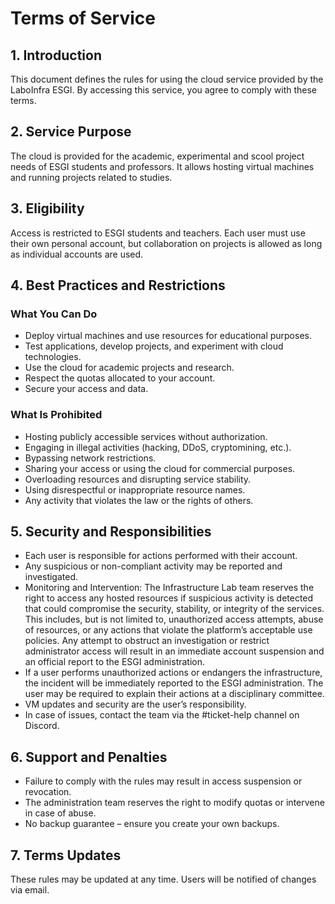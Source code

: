 # Terms of Service

## 1. Introduction

This document defines the rules for using the cloud service provided by the LaboInfra ESGI. By accessing this service, you agree to comply with these terms.

## 2. Service Purpose

The cloud is provided for the academic, experimental and scool project needs of ESGI students and professors. It allows hosting virtual machines and running projects related to studies.

## 3. Eligibility

Access is restricted to ESGI students and teachers. Each user must use their own personal account, but collaboration on projects is allowed as long as individual accounts are used.

## 4. Best Practices and Restrictions

### What You Can Do

- Deploy virtual machines and use resources for educational purposes.
- Test applications, develop projects, and experiment with cloud technologies.
- Use the cloud for academic projects and research.
- Respect the quotas allocated to your account.
- Secure your access and data.

### What Is Prohibited

- Hosting publicly accessible services without authorization.
- Engaging in illegal activities (hacking, DDoS, cryptomining, etc.).
- Bypassing network restrictions.
- Sharing your access or using the cloud for commercial purposes.
- Overloading resources and disrupting service stability.
- Using disrespectful or inappropriate resource names.
- Any activity that violates the law or the rights of others.

## 5. Security and Responsibilities

- Each user is responsible for actions performed with their account.
- Any suspicious or non-compliant activity may be reported and investigated.
- Monitoring and Intervention: The Infrastructure Lab team reserves the right to access any hosted resources if suspicious activity is detected that could compromise the security, stability, or integrity of the services. This includes, but is not limited to, unauthorized access attempts, abuse of resources, or any actions that violate the platform’s acceptable use policies. Any attempt to obstruct an investigation or restrict administrator access will result in an immediate account suspension and an official report to the ESGI administration.
- If a user performs unauthorized actions or endangers the infrastructure, the incident will be immediately reported to the ESGI administration. The user may be required to explain their actions at a disciplinary committee.
- VM updates and security are the user’s responsibility.
- In case of issues, contact the team via the #ticket-help channel on Discord.

## 6. Support and Penalties

- Failure to comply with the rules may result in access suspension or revocation.
- The administration team reserves the right to modify quotas or intervene in case of abuse.
- No backup guarantee – ensure you create your own backups.

## 7. Terms Updates

These rules may be updated at any time. Users will be notified of changes via email.
